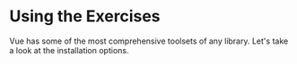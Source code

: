 <!-- .slide: data-state="layout-title" class="bg-dark"-->

# Using the Exercises

> >

Vue has some of the most comprehensive toolsets of any library. Let's take a look at the installation options.